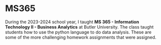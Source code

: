 # MS365
During the 2023-2024 school year, I taught **MS 365 - Information Technology II - Business Analytics** at Butler University. The class taught students how to use the python language to do data analysis. These are some of the more challenging homework assignments that were assigned.
